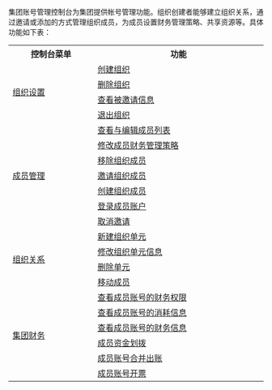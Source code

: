 集团账号管理控制台为集团提供帐号管理功能。组织创建者能够建立组织关系，通过邀请或添加的方式管理组织成员，为成员设置财务管理策略、共享资源等。具体功能如下表：



<table style="display:table">
		<tbody>
        <tr>
            <th>
                <strong>
                    控制台菜单
                </strong>
            </th>
            <th>
                <strong>
                    功能
                </strong>
            </th>
        </tr>
    	<tr>
    		<td rowspan=4>
            <a href="https://cloud.tencent.com/document/product/850/16859">
                    组织设置
            </a>
    		</td>
        <td>
                <a href="https://cloud.tencent.com/document/product/850/16859#createOrganization">
                    创建组织
                </a>
            </td>
    	</tr>
			<tr> 
    		<td>
				     <a href="https://cloud.tencent.com/document/product/850/16859#deleteOrganization">
               删除组织
							</a>
            </td>
        </tr>
			 <tr> 
    		<td>
				     <a href="https://cloud.tencent.com/document/product/850/16859#invitation">
               查看被邀请信息
							</a>
            </td>
        </tr>
        <tr> 
    		<td>
				     <a href="https://cloud.tencent.com/document/product/850/16859#outOrganization">
               退出组织
							</a>
            </td>
        </tr>
    	<tr>
    		<td rowspan=7>
					<a href="https://cloud.tencent.com/document/product/850/19699">
    			成员管理
					</a>
    		</td>
            <td>
                <a href="https://cloud.tencent.com/document/product/850/19699#viewMemberList">
                    查看与编辑成员列表
                </a>
            </td>
    	</tr>
			<tr> 
    		<td>
				     <a href="https://cloud.tencent.com/document/product/850/19699#modifyMemberStrategy">
               修改成员财务管理策略
							</a>
            </td>
        </tr>
        <tr> 
    		<td>
				     <a href="https://cloud.tencent.com/document/product/850/19699#deleteMember">
               移除组织成员
							</a>
            </td>
        </tr>
        <tr> 
    		<td>
				     <a href="https://cloud.tencent.com/document/product/850/19699#inviteMembers">
               邀请组织成员
							</a>
            </td>
        </tr>
				   <tr> 
    		<td>
				     <a href="https://cloud.tencent.com/document/product/850/19699#newMember">
               创建组织成员
							</a>
            </td>
        </tr>
        <tr> 
    		<td>
				     <a href="https://cloud.tencent.com/document/product/850/56134">
              登录成员账户
							</a>
            </td>
        </tr>
        <tr> 
    		<td>
				     <a href="https://cloud.tencent.com/document/product/850/19699#cancelInvitation">
               取消邀请
							</a>
            </td>
        </tr>
    	<tr>
    		<td rowspan=4>
					<a href="https://cloud.tencent.com/document/product/850/16861">
    			组织关系
					</a>
    		</td>
            <td>
                <a href="https://cloud.tencent.com/document/product/850/16861#newUnit">
                    新建组织单元
                </a>
            </td>
    	</tr>
        <tr> 
    		<td>
				     <a href="https://cloud.tencent.com/document/product/850/16861#modifyUnit">
               修改组织单元信息
							</a>
            </td>
        </tr>
        <tr> 
    		<td>
				     <a href="https://cloud.tencent.com/document/product/850/16861#deleteUnit">
               删除单元
							</a>
            </td>
        </tr>
        <tr> 
    		<td>
				     <a href="https://cloud.tencent.com/document/product/850/16861#moveMembers">
               移动成员
							</a>
            </td>
        </tr>
				  	<tr>
    		<td rowspan=6>
            <a href="https://cloud.tencent.com/document/product/850/56137">
                    集团财务
            </a>
    		</td>
        <td>
                <a href="https://cloud.tencent.com/document/product/850/56137#financialAuthority">
                    查看成员账号的财务权限
                </a>
            </td>
    	</tr>
			<tr> 
    		<td>
				     <a href="https://cloud.tencent.com/document/product/850/56137#consumptionInformation">
               查看成员账号的消耗信息
							</a>
            </td>
        </tr>
			 <tr> 
    		<td>
				     <a href="https://cloud.tencent.com/document/product/850/56137#ifinancialInformation">
               查看成员账号的财务信息
							</a>
            </td>
        </tr>
        <tr> 
    		<td>
				     <a href="https://cloud.tencent.com/document/product/850/56137#fundTransfer">
              成员资金划拨
							</a>
            </td>
        </tr>
				<tr> 
    		<td>
				     <a href="https://cloud.tencent.com/document/product/850/56137#consolidateAccounts">
               成员账号合并出账
							</a>
            </td>
        </tr>
					<tr> 
    		<td>
				     <a href="https://cloud.tencent.com/document/product/850/56137#Invoicing">
              成员账号开票
							</a>
            </td>
        </tr>
    </tbody>
</table>

